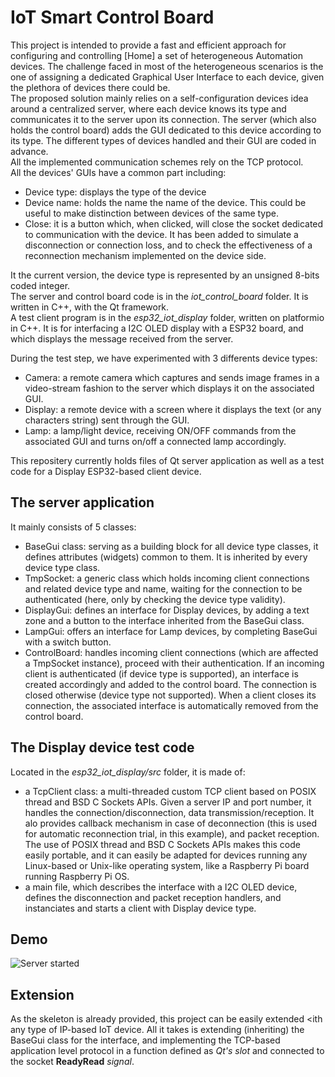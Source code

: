# IoT Smart Control Board
This project is intended to provide a fast and efficient approach for configuring and controlling [Home] a set of heterogeneous Automation devices. The challenge faced in most of the heterogeneous scenarios is the one of assigning a dedicated Graphical User Interface to each device, given the plethora of devices there could be.  
The proposed solution mainly relies on a self-configuration devices idea around a centralized server, where each device knows its type and communicates it to the server upon its connection. The server (which also holds the control board) adds the GUI dedicated to this device according to its type. The different types of devices handled and their GUI are coded in advance.  
All the implemented communication schemes rely on the TCP protocol.  
All the devices' GUIs have a common part including:
- Device type: displays the type of the device
- Device name: holds the name the name of the device. This could be useful to make distinction between devices of the same type.
- Close: it is a button which, when clicked, will close the socket dedicated to communication with the device. It has been added to simulate a disconnection or connection loss, and to check the effectiveness of a reconnection mechanism implemented on the device side.

It the current version, the device type is represented by an unsigned 8-bits coded integer.  
The server and control board code is in the _iot_control_board_ folder. It is written in C++, with the Qt framework.  
A test client program is in the _esp32_iot_display_ folder, written on platformio in C++. It is for interfacing a I2C OLED display with a ESP32 board, and which displays the message received from the server.  

During the test step, we have experimented with 3 differents device types:
- Camera: a remote camera which captures and sends image frames in a video-stream fashion to the server which displays it on the associated GUI.
- Display: a remote device with a screen where it displays the text (or any characters string) sent through the GUI.
- Lamp: a lamp/light device, receiving ON/OFF commands from the associated GUI and turns on/off a connected lamp accordingly.

This repositery currently holds files of Qt server application as well as a test code for a Display ESP32-based client device.  
## The server application
It mainly consists of 5 classes:
- BaseGui class: serving as a  building block for all device type classes, it defines attributes (widgets) common to them. It is inherited by every device type class.
- TmpSocket: a generic class which holds incoming client connections and related device type and name, waiting for the connection to be authenticated (here, only by checking the device type validity).
- DisplayGui: defines an interface for Display devices, by adding a text zone and a button to the interface inherited from the BaseGui class.
- LampGui: offers an interface for Lamp devices, by completing BaseGui with a switch button.
- ControlBoard: handles incoming client connections (which are affected a TmpSocket instance), proceed with their authentication. If an incoming client is authenticated (if device type is supported), an interface is created accordingly and added to the control board. The connection is closed otherwise (device type not supported).  When a client closes its connection, the associated interface is automatically removed from the control board.

## The Display device test code
Located in the _esp32_iot_display/src_ folder, it is made of:
- a TcpClient class: a multi-threaded custom TCP client based on POSIX thread and BSD C Sockets APIs. Given a server IP and port number, it handles the connection/disconnection, data transmission/reception. It alo provides callback mechanism in case of deconnection (this is used for automatic reconnection trial, in this example), and packet reception. The use of POSIX thread and BSD C Sockets APIs makes this code easily portable, and it can easily be adapted for devices running any Linux-based or Unix-like operating system, like a Raspberry Pi board running Raspberry Pi OS. 
- a main file, which describes the interface with a I2C OLED device, defines the disconnection and packet reception handlers, and instanciates and starts a client with Display device type.

## Demo
![Server started](https://github.com/am-dos-7/smart-iot-control-board/tree/main/img/server_started.PNG "Server started")

## Extension
As the skeleton is already provided, this project can be easily extended <ith any type of IP-based IoT device. All it takes is extending (inheriting) the BaseGui class for the interface, and implementing the TCP-based application level protocol in a function defined as _Qt's slot_ and connected to the socket __ReadyRead__ _signal_.
